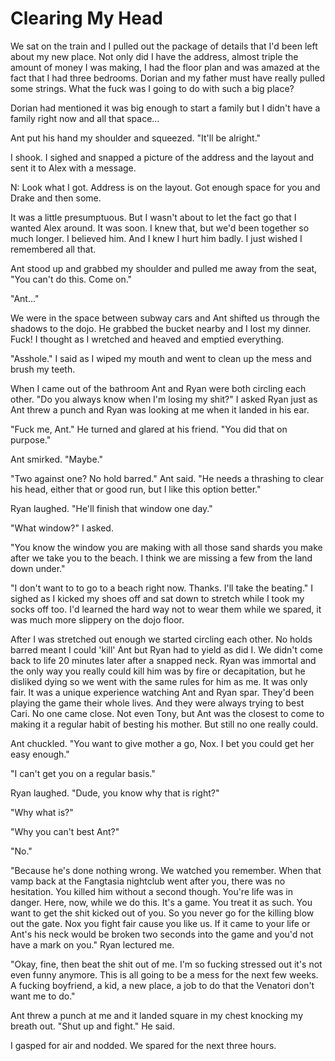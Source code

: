 #  Clearing My Head

We sat on the train and I pulled out the package of details that I'd been left
about my new place. Not only did I have the address, almost triple the amount of
money I was making, I had the floor plan and was amazed at the fact that I had
three bedrooms. Dorian and my father must have really pulled some strings. What
the fuck was I going to do with such a big place?

Dorian had mentioned it was big enough to start a family but I didn't have a
family right now and all that space…

Ant put his hand my shoulder and squeezed. "It'll be alright."

I shook. I sighed and snapped a picture of the address and the layout and sent
it to Alex with a message.

N: Look what I got. Address is on the layout. Got enough space for you and Drake
and then some.

It was a little presumptuous. But I wasn't about to let the fact go that I
wanted Alex around. It was soon. I knew that, but we'd been together so much
longer. I believed him. And I knew I hurt him badly. I just wished I remembered
all that.

Ant stood up and grabbed my shoulder and pulled me away from the seat, "You
can't do this. Come on."

"Ant…"

We were in the space between subway cars and Ant shifted us through the shadows
to the dojo. He grabbed the bucket nearby and I lost my dinner. Fuck! I thought
as I wretched and heaved and emptied everything.

"Asshole." I said as I wiped my mouth and went to clean up the mess and brush my
teeth.

When I came out of the bathroom Ant and Ryan were both circling each other. "Do
you always know when I'm losing my shit?" I asked Ryan just as Ant threw a punch
and Ryan was looking at me when it landed in his ear.

"Fuck me, Ant." He turned and glared at his friend. "You did that on purpose."

Ant smirked. "Maybe."

"Two against one? No hold barred." Ant said. "He needs a thrashing to clear his
head, either that or good run, but I like this option better."

Ryan laughed. "He'll finish that window one day."

"What window?" I asked.

"You know the window you are making with all those sand shards you make after we
take you to the beach. I think we are missing a few from the land down under."

"I don't want to to go to a beach right now. Thanks. I'll take the beating." I
sighed as I kicked my shoes off and sat down to stretch while I took my socks
off too. I'd learned the hard way not to wear them while we spared, it was much
more slippery on the dojo floor.

After I was stretched out enough we started circling each other. No holds barred
meant I could 'kill' Ant but Ryan had to yield as did I. We didn't come back to
life 20 minutes later after a snapped neck. Ryan was immortal and the only way
you really could kill him was by fire or decapitation, but he disliked dying so
we went with the same rules for him as me. It was only fair. It was a unique
experience watching Ant and Ryan spar. They'd been playing the game their whole
lives. And they were always trying to best Cari. No one came close. Not even
Tony, but Ant was the closest to come to making it a regular habit of besting
his mother. But still no one really could.

Ant chuckled. "You want to give mother a go, Nox. I bet you could get her easy
enough."

"I can't get you on a regular basis."

Ryan laughed. "Dude, you know why that is right?"

"Why what is?"

"Why you can't best Ant?"

"No."

"Because he's done nothing wrong. We watched you remember. When that vamp back
at the Fangtasia nightclub went after you, there was no hesitation. You killed
him without a second though. You're life was in danger. Here, now, while we do
this. It's a game. You treat it as such. You want to get the shit kicked out of
you. So you never go for the killing blow out the gate. Nox you fight fair cause
you like us. If it came to your life or Ant's his neck would be broken two
seconds into the game and you'd not have a mark on you." Ryan lectured me.

"Okay, fine, then beat the shit out of me. I'm so fucking stressed out it's not
even funny anymore. This is all going to be a mess for the next few weeks. A
fucking boyfriend, a kid, a new place, a job to do that the Venatori don't want
me to do."

Ant threw a punch at me and it landed square in my chest knocking my breath out.
"Shut up and fight." He said.

I gasped for air and nodded. We spared for the next three hours.

